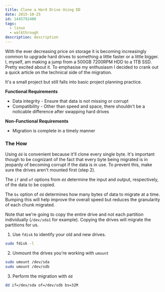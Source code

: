 ```yaml
---
title: Clone a Hard Drive Using DD
date: 2015-10-25
id: 1445792400
tags:
  - linux
  - walkthrough
description: description
---
```


With the ever decreasing price on storage it is becoming increasingly common to upgrade hard drives to something a little faster or a little bigger. I, myself, am making a jump from a 500GB 7200RPM HDD to a 1TB SSD. Pretty excited about it. To emphasise my enthusiasm I decided to crank out a quick article on the technical side of the migration.
<!-- more -->
It's a small project but still falls into basic project planning practice. 

**Functional Requirements**
- Data integrity - Ensure that data is not missing or corrupt
- Compatibility - Other than speed and space, there shouldn't be a noticable difference after swapping hard drives

**Non-Functional Requirements**
- Migration is complete in a timely manner

### The How
Using `dd` is convenient because it'll clone every single byte. It's important though to be cognizant of the fact that every byte being migrated is in jeopardy of becoming corrupt if the data is in use. To prevent this, make sure the drives aren't mounted first (step 2). 

The `if` and `of` options from `dd` determine the input and output, respectively, of the data to be copied. 

The `bs` option of `dd` determines how many bytes of data to migrate at a time. Bumping this will help improve the overall speed but reduces the granularity of each chunk migrated.

Note that we're going to copy the entire drive and not each partition individually (`/dev/sda1` for example). Copying the drives will migrate the partitions for us.

1. Use `fdisk` to identify your old and new drives.
```bash
sudo fdisk -l
```

2. Unmount the drives you're working with `umount`
```bash
sudo umount /dev/sda
sudo umount /dev/sdb
```

3. Perform the migration with `dd`
```bash
dd if=/dev/sda of=/dev/sdb bs=32M
```